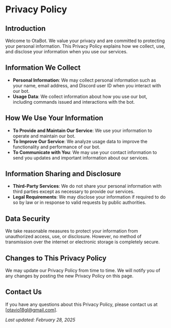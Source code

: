# Privacy Policy

## Introduction
Welcome to OtaBot. We value your privacy and are committed to protecting your personal information. This Privacy Policy explains how we collect, use, and disclose your information when you use our services.

## Information We Collect
- **Personal Information**: We may collect personal information such as your name, email address, and Discord user ID when you interact with our bot.
- **Usage Data**: We collect information about how you use our bot, including commands issued and interactions with the bot.

## How We Use Your Information
- **To Provide and Maintain Our Service**: We use your information to operate and maintain our bot.
- **To Improve Our Service**: We analyze usage data to improve the functionality and performance of our bot.
- **To Communicate with You**: We may use your contact information to send you updates and important information about our services.

## Information Sharing and Disclosure
- **Third-Party Services**: We do not share your personal information with third parties except as necessary to provide our services.
- **Legal Requirements**: We may disclose your information if required to do so by law or in response to valid requests by public authorities.

## Data Security
We take reasonable measures to protect your information from unauthorized access, use, or disclosure. However, no method of transmission over the internet or electronic storage is completely secure.

## Changes to This Privacy Policy
We may update our Privacy Policy from time to time. We will notify you of any changes by posting the new Privacy Policy on this page.

## Contact Us
If you have any questions about this Privacy Policy, please contact us at [otavio18gl@gmail.com].

_Last updated: February 28, 2025_